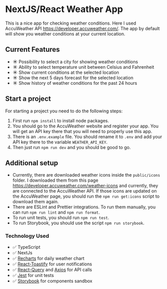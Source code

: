 # NextJS/React Weather App

This is a nice app for checking weather conditions. Here I used AccuWeather API https://developer.accuweather.com/. The app by default will show you weather conditions at your current location.

## Current Features

- ☀️ Possibility to select a city for showing weather conditions
- ☀️ Ability to select temperature unit between Celsius and Fahrenheit
- ☀️ Show current conditions at the selected location
- ☀️ Show the next 5 days forecast for the selected location
- ☀️ Show history of weather conditions for the past 24 hours

## Start a project

For starting a project you need to do the following steps:

1. First run `npm install` to install node packages.
2. You should go to the AccuWeather website and register your app. You will get an API key there that you will need to properly use this app.
3. There is an `.env.example` file. You should rename it to `.env` and add your API key there to the variable `WEATHER_API_KEY`.
4. Then just run `npm run dev` and you should be good to go.

## Additional setup

- Currently, there are downloaded weather icons inside the `public/icons` folder. I downloaded them from this page https://developer.accuweather.com/weather-icons and currently, they are connected to the AccuWeather API.
  If those icons are updated on the AccuWeather page, you should run the `npm run get:icons` script to download them again.
- There are ESLint and Prettier integrations. To run them manually, you can run `npm run lint` and `npm run format`.
- To run unit tests, you should run `npm run test`.
- To run Storybook, you should use the script `npm run storybook`.

### Technology Used

- ✅ TypeScript
- ✅ NextJs
- ✅ [Recharts](https://recharts.org/en-US/) for daily weather chart
- ✅ [React-Toastify](https://github.com/fkhadra/react-toastify) for user notifications
- ✅ [React-Query](https://tanstack.com/query/latest) and [Axios](https://axios-http.com/) for API calls
- ✅ [Jest](https://jestjs.io/) for unit tests
- ✅ [Storybook](https://storybook.js.org/) for components sandbox
